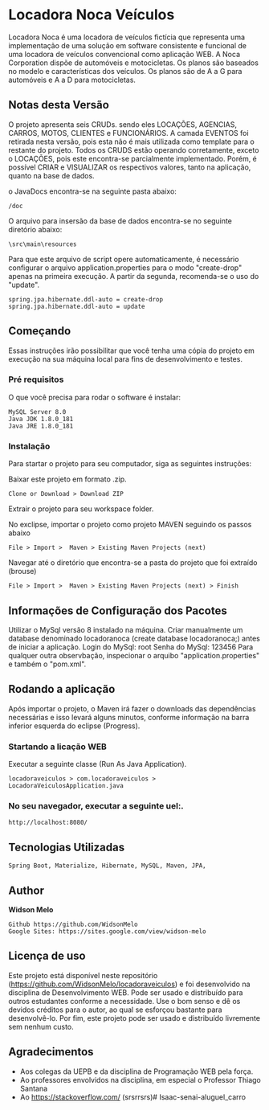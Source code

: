 # Locadora Noca Veículos

Locadora Noca é uma locadora de veículos fictícia que representa uma implementação de uma solução em software consistente e funcional de uma locadora de veículos convencional como aplicação WEB.
A Noca Corporation dispõe de automóveis e motocicletas. Os planos são baseados no modelo e características dos veículos.
Os planos são de A a G para automóveis e A a D para motocicletas.

## Notas desta Versão
O projeto apresenta seis CRUDs. sendo eles LOCAÇÕES, AGENCIAS, CARROS, MOTOS, CLIENTES e FUNCIONÁRIOS. A camada EVENTOS foi retirada nesta versão, pois esta não é mais utilizada como template para o restante do projeto.
Todos os CRUDS estão operando corretamente, exceto o LOCAÇÕES, pois este encontra-se parcialmente implementado. Porém, é possível CRIAR e VISUALIZAR os respectivos valores, tanto na aplicação, quanto na base de dados.

o JavaDocs encontra-se na seguinte pasta abaixo:

```
/doc
```

O arquivo para insersão da base de dados encontra-se no seguinte diretório abaixo:

```
\src\main\resources
```

Para que este arquivo de script opere automaticamente, é necessário configurar o arquivo application.properties para o modo "create-drop" apenas na primeira execução. A partir da segunda, recomenda-se o uso do "update".

```
spring.jpa.hibernate.ddl-auto = create-drop
spring.jpa.hibernate.ddl-auto = update
```

## Começando

Essas instruções irão possibilitar que você tenha uma cópia do projeto em execução na sua máquina local para fins de desenvolvimento e testes.

### Pré requisitos

O que você precisa para rodar o software é instalar:

```
MySQL Server 8.0
Java JDK 1.8.0_181
Java JRE 1.8.0_181
```

### Instalação

Para startar o projeto para seu computador, siga as seguintes instruções:

Baixar este projeto em formato .zip.

```
Clone or Download > Download ZIP
```

Extrair  o projeto para seu workspace folder.

No exclipse, importar o projeto como projeto MAVEN seguindo os passos abaixo

```
File > Import >  Maven > Existing Maven Projects (next) 
```

Navegar até o diretório que encontra-se a pasta do projeto que foi extraído (brouse)

```
File > Import >  Maven > Existing Maven Projects (next) > Finish
```

## Informações de Configuração dos Pacotes

Utilizar o MySql versão 8 instalado na máquina.
Criar manualmente um database denominado locadoranoca (create database locadoranoca;) antes de iniciar a aplicação.
Login do MySql: root
Senha do MySql: 123456
Para qualquer outra observbação, inspecionar o arquibo "application.properties" e também o "pom.xml".

## Rodando a aplicação

Após importar o projeto, o Maven irá fazer o downloads das dependências necessárias e isso levará alguns minutos, conforme informação na barra inferior esquerda do eclipse (Progress).

### Startando  a licação WEB

Executar a seguinte classe (Run As Java Application).

```
locadoraveiculos > com.locadoraveiculos > LocadoraVeiculosApplication.java
```

### No seu navegador, executar a seguinte uel:.

```
http://localhost:8080/
```

## Tecnologias Utilizadas

```
Spring Boot, Materialize, Hibernate, MySQL, Maven, JPA, 
```

## Author

**Widson Melo**

```
Github https://github.com/WidsonMelo
Google Sites: https://sites.google.com/view/widson-melo
```

## Licença de uso

Este projeto está disponível neste repositório (https://github.com/WidsonMelo/locadoraveiculos) e foi desenvolvido na disciplina de Desenvolvimento WEB.
Pode ser usado e distribuído para outros estudantes conforme a necessidade. Use o bom senso e dê os devidos créditos para o autor, ao qual se esforçou bastante para desenvolvê-lo.
Por fim, este projeto pode ser usado e distribuído livremente sem nenhum custo.

## Agradecimentos

* Aos colegas da UEPB e da disciplina de Programação WEB pela força.
* Ao professores envolvidos na disciplina, em especial o Professor Thiago Santana
* Ao https://stackoverflow.com/ (srsrrsrs)# Isaac-senai-aluguel_carro
